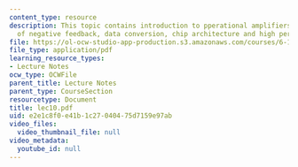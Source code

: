 ```yaml
---
content_type: resource
description: This topic contains introduction to pperational amplifiers, the power
  of negative feedback, data conversion, chip architecture and high performance converters.
file: https://ol-ocw-studio-app-production.s3.amazonaws.com/courses/6-111-introductory-digital-systems-laboratory-spring-2006/e2e1c8f0e41b1c27040475d7159e97ab_lec10.pdf
file_type: application/pdf
learning_resource_types:
- Lecture Notes
ocw_type: OCWFile
parent_title: Lecture Notes
parent_type: CourseSection
resourcetype: Document
title: lec10.pdf
uid: e2e1c8f0-e41b-1c27-0404-75d7159e97ab
video_files:
  video_thumbnail_file: null
video_metadata:
  youtube_id: null
---
```


